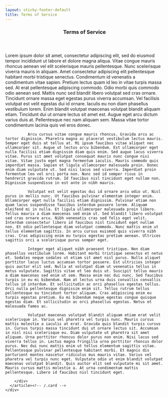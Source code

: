 ```yaml
---
layout: sticky-footer-default
title: Terms of Service
---
```

<section class="pt-8 pt-md-11 pb-8 pb-md-14">
  <div class="container">
    <div class="col-md-10 mx-auto">
        <article class="card mb-4">
            <header class="card-header text-center">
              <h1 class="card-title">Terms of Service</h1>
            </header>
            <div class="card-body">
              Lorem ipsum dolor sit amet, consectetur adipiscing elit, sed do eiusmod tempor incididunt ut labore et dolore magna aliqua. 
              Vitae congue mauris rhoncus aenean vel elit scelerisque mauris pellentesque. Nunc scelerisque viverra mauris in aliquam. Amet consectetur adipiscing elit pellentesque habitant morbi tristique senectus. Condimentum id venenatis a condimentum vitae sapien. Pretium lectus quam id leo in vitae turpis massa sed. At erat pellentesque adipiscing commodo. Odio morbi quis commodo odio aenean sed. Mattis nunc sed blandit libero volutpat sed cras ornare. Tincidunt ornare massa eget egestas purus viverra accumsan. Vel facilisis volutpat est velit egestas dui id ornare. Iaculis eu non diam phasellus vestibulum lorem. Enim blandit volutpat maecenas volutpat blandit aliquam etiam. Tincidunt dui ut ornare lectus sit amet est. Augue eget arcu dictum varius duis at. Pellentesque nec nam aliquam sem. Massa vitae tortor condimentum lacinia quis vel eros donec.

              Arcu cursus vitae congue mauris rhoncus. Gravida arcu ac tortor dignissim. Pharetra magna ac placerat vestibulum lectus mauris. Semper eget duis at tellus at. Mi ipsum faucibus vitae aliquet nec ullamcorper sit. Augue ut lectus arcu bibendum. Est ullamcorper eget nulla facilisi etiam dignissim diam quis enim. Sed augue lacus viverra vitae. Purus sit amet volutpat consequat mauris nunc congue nisi vitae. Vitae justo eget magna fermentum iaculis. Mauris commodo quis imperdiet massa. Sapien et ligula ullamcorper malesuada proin. Donec enim diam vulputate ut. Sed nisi lacus sed viverra. Imperdiet proin fermentum leo vel orci porta non. Nunc sed id semper risus in hendrerit gravida rutrum. Id faucibus nisl tincidunt eget nullam non. Dignissim suspendisse in est ante in nibh mauris.

              Volutpat est velit egestas dui id ornare arcu odio ut. Nisl purus in mollis nunc. Ut faucibus pulvinar elementum integer enim. Ullamcorper eget nulla facilisi etiam dignissim. Pulvinar etiam non quam lacus suspendisse faucibus interdum posuere lorem. Aliquam eleifend mi in nulla. Et ligula ullamcorper malesuada proin libero. Tellus mauris a diam maecenas sed enim ut. Sed blandit libero volutpat sed cras ornare arcu. Nibh venenatis cras sed felis eget velit. Interdum consectetur libero id faucibus nisl tincidunt eget nullam non. Et odio pellentesque diam volutpat commodo. Nunc mattis enim ut tellus elementum sagittis. In arcu cursus euismod quis viverra nibh cras. Cras adipiscing enim eu turpis egestas pretium aenean. Ultrices sagittis orci a scelerisque purus semper eget.

              Integer eget aliquet nibh praesent tristique. Non diam phasellus vestibulum lorem. Habitant morbi tristique senectus et netus et. Sodales neque sodales ut etiam sit amet nisl purus. Nulla aliquet porttitor lacus luctus accumsan tortor posuere. Est ultricies integer quis auctor elit sed. Nulla at volutpat diam ut venenatis tellus in metus vulputate. Sagittis vitae et leo duis ut. Suscipit tellus mauris a diam maecenas sed enim ut sem. Massa enim nec dui nunc. Sed faucibus turpis in eu mi bibendum. Nam at lectus urna duis convallis convallis tellus id interdum. Et sollicitudin ac orci phasellus egestas tellus. Orci nulla pellentesque dignissim enim sit. Tellus rutrum tellus pellentesque eu tincidunt tortor aliquam. Cras adipiscing enim eu turpis egestas pretium. Eu mi bibendum neque egestas congue quisque egestas diam. Et sollicitudin ac orci phasellus egestas. Netus et malesuada fames ac.

              Volutpat maecenas volutpat blandit aliquam etiam erat velit scelerisque in. Varius vel pharetra vel turpis nunc. Mauris cursus mattis molestie a iaculis at erat. Gravida quis blandit turpis cursus in. Cursus turpis massa tincidunt dui ut ornare lectus sit. Accumsan in nisl nisi scelerisque eu. Diam vulputate ut pharetra sit amet aliquam. Urna porttitor rhoncus dolor purus non enim. Nisi lacus sed viverra tellus in. Lectus magna fringilla urna porttitor rhoncus dolor purus. Nec dui nunc mattis enim ut tellus elementum sagittis vitae. Pellentesque pulvinar pellentesque habitant morbi. Et magnis dis parturient montes nascetur ridiculus mus mauris vitae. Varius vel pharetra vel turpis nunc eget. Vulputate odio ut enim blandit volutpat maecenas volutpat blandit. Quis auctor elit sed vulputate mi sit amet. Mauris cursus mattis molestie a. At urna condimentum mattis pellentesque. Libero id faucibus nisl tincidunt eget.

        </div>
      </article><!-- /.card -->
    </div>
  </div> <!-- / .container -->
</section>